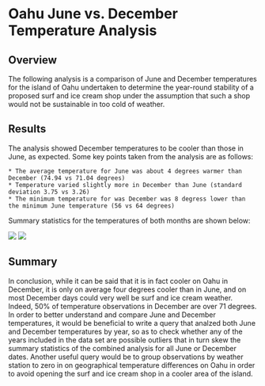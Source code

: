 # Oahu June vs. December Temperature Analysis

## Overview

The following analysis is a comparison of June and December temperatures for the island of Oahu undertaken to determine the year-round stability of a proposed surf and ice cream shop under the assumption that such a shop would not be sustainable in too cold of weather. 

## Results

The analysis showed December temperatures to be cooler than those in June, as expected. Some key
points taken from the analysis are as follows:

    * The average temperature for June was about 4 degrees warmer than December (74.94 vs 71.04 degrees)
    * Temperature varied slightly more in December than June (standard deviation 3.75 vs 3.26)
    * The minimum temperature for was December was 8 degress lower than the minimum June temperature (56 vs 64 degrees) 

Summary statistics for the temperatures of both months are shown below:

![](/resources/june_temps) ![](/resources/dec_temps)  

## Summary

In conclusion, while it can be said that it is in fact cooler on Oahu in December, it is only on average four degrees cooler than in June, and on most December days could very well be surf and ice cream weather. Indeed, 50% of temperature observations in December are over 71 degrees. In order to better understand and compare June and December temperatures, it would be beneficial to write a query that analzed both June and December temperatures by year, so as to check whether any of the years included in the data set are possible outliers that in turn skew the summary statistics of the combined analysis for all June or December dates. Another useful query would be to group observations by weather station to zero in on geographical temperature differences on Oahu in order to avoid opening the surf and ice cream shop in a cooler area of the island. 